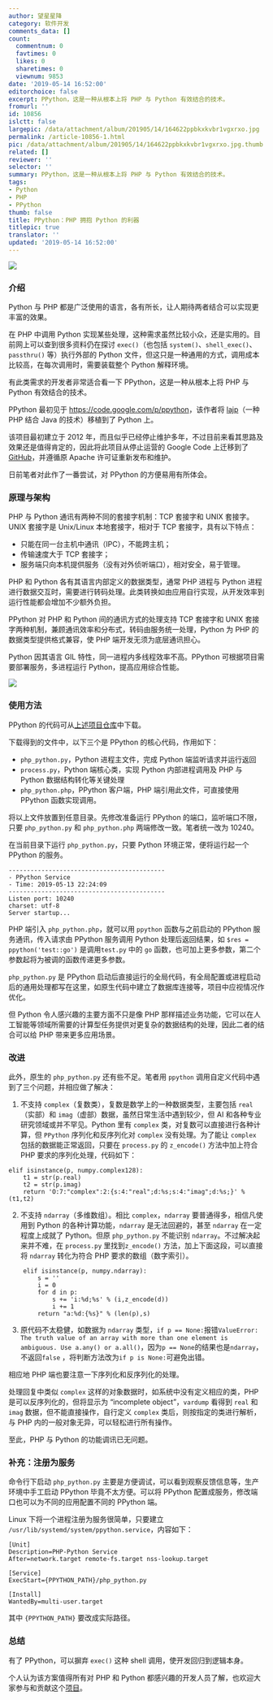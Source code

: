```yaml
---
author: 望星星降
category: 软件开发
comments_data: []
count:
  commentnum: 0
  favtimes: 0
  likes: 0
  sharetimes: 0
  viewnum: 9853
date: '2019-05-14 16:52:00'
editorchoice: false
excerpt: PPython，这是一种从根本上将 PHP 与 Python 有效结合的技术。
fromurl: ''
id: 10856
islctt: false
largepic: /data/attachment/album/201905/14/164622ppbkxkvbr1vgxrxo.jpg
permalink: /article-10856-1.html
pic: /data/attachment/album/201905/14/164622ppbkxkvbr1vgxrxo.jpg.thumb.jpg
related: []
reviewer: ''
selector: ''
summary: PPython，这是一种从根本上将 PHP 与 Python 有效结合的技术。
tags:
- Python
- PHP
- PPython
thumb: false
title: PPython：PHP 拥抱 Python 的利器
titlepic: true
translator: ''
updated: '2019-05-14 16:52:00'
---
```


![](/data/attachment/album/201905/14/164622ppbkxkvbr1vgxrxo.jpg)


### 介绍


Python 与 PHP 都是广泛使用的语言，各有所长，让人期待两者结合可以实现更丰富的效果。


在 PHP 中调用 Python 实现某些处理，这种需求虽然比较小众，还是实用的。目前网上可以查到很多资料仍在探讨 `exec()`（也包括 `system()`、`shell_exec()`、`passthru()` 等）执行外部的 Python 文件，但这只是一种通用的方式，调用成本比较高，在每次调用时，需要装载整个 Python 解释环境。


有此类需求的开发者非常适合看一下 PPython，这是一种从根本上将 PHP 与 Python 有效结合的技术。


PPython 最初见于 <https://code.google.com/p/ppython>，该作者将 [lajp](https://code.google.com/p/lajp)（一种 PHP 结合 Java 的技术）移植到了 Python 上。


该项目最初建立于 2012 年，而且似乎已经停止维护多年，不过目前来看其思路及效果还是值得肯定的，因此将此项目从停止运营的 Google Code 上迁移到了 [GitHub](https://www.github.com/maiwang79/ppython)，并遵循原 Apache 许可证重新发布和维护。


日前笔者对此作了一番尝试，对 PPython 的方便易用有所体会。


### 原理与架构


PHP 与 Python 通讯有两种不同的套接字机制：TCP 套接字和 UNIX 套接字。UNIX 套接字是 Unix/Linux 本地套接字，相对于 TCP 套接字，具有以下特点：


* 只能在同一台主机中通讯（IPC），不能跨主机；
* 传输速度大于 TCP 套接字；
* 服务端只向本机提供服务（没有对外侦听端口），相对安全，易于管理。


PHP 和 Python 各有其语言内部定义的数据类型，通常 PHP 进程与 Python 进程进行数据交互时，需要进行转码处理。此类转换如由应用自行实现，从开发效率到运行性能都会增加不少额外负担。


PPython 对 PHP 和 Python 间的通讯方式的处理支持 TCP 套接字和 UNIX 套接字两种机制，兼顾通讯效率和分布式，转码由服务统一处理，Python 为 PHP 的数据类型提供格式兼容，使 PHP 端开发无须为底层通讯担心。


Python 因其语言 GIL 特性，同一进程内多线程效率不高。PPython 可根据项目需要部署服务，多进程运行 Python，提高应用综合性能。


![](/data/attachment/album/201905/14/163259mlld9d4ysvl5bwyd.png)


### 使用方法


PPython 的代码可从[上述项目仓库](https://www.github.com/maiwang79/ppython)中下载。


下载得到的文件中，以下三个是 PPython 的核心代码，作用如下：


* `php_python.py`，Python 进程主文件，完成 Python 端监听请求并运行返回
* `process.py`，Python 端核心类，实现 Python 内部进程调用及 PHP 与 Python 数据结构转化等关键处理
* `php_python.php`，PPython 客户端，PHP 端引用此文件，可直接使用 PPython 函数实现调用。


将以上文件放置到任意目录。先修改准备运行 PPython 的端口，监听端口不限，只要 `php_python.py` 和 `php_python.php` 两端修改一致。笔者统一改为 10240。


在当前目录下运行 `php_python.py`，只要 Python 环境正常，便将运行起一个 PPython 的服务。



```
-------------------------------------------
- PPython Service
- Time: 2019-05-13 22:24:09
-------------------------------------------
Listen port: 10240
charset: utf-8
Server startup...
```

PHP 端引入 `php_python.php`，就可以用 `ppython` 函数与之前启动的 PPython 服务通讯，传入请求由 PPython 服务调用 Python 处理后返回结果，如 `$res = ppython('test::go')` 是调用`test.py` 中的 `go` 函数，也可加上更多参数，第二个参数起将为被调的函数传递更多参数。


`php_python.py` 是 PPython 启动后直接运行的全局代码，有全局配置或进程启动后的通用处理都写在这里，如原生代码中建立了数据库连接等，项目中应视情况作优化。


但 Python 令人感兴趣的主要方面不只是像 PHP 那样描述业务功能，它可以在人工智能等领域所需要的计算型任务提供对更复杂的数据结构的处理，因此二者的结合可以给 PHP 带来更多应用场景。


### 改进


此外，原生的 `php_python.py` 还有些不足。笔者用 `ppython` 调用自定义代码中遇到了三个问题，并相应做了解决：


1. 不支持 `complex`（复数类），复数是数学上的一种数据类型，主要包括 `real`（实部）和 `imag`（虚部）数据，虽然日常生活中遇到较少，但 AI 和各种专业研究领域或并不罕见。Python 里有 `complex` 类，对复数可以直接进行各种计算，但 `PPython` 序列化和反序列化对 `complex` 没有处理。为了能让 `complex` 包括的数据能正常返回，只要在 `process.py` 的 `z_encode()` 方法中加上符合 PHP 要求的序列化处理，代码如下：



```
elif isinstance(p, numpy.complex128):
    t1 = str(p.real)
    t2 = str(p.imag)
    return 'O:7:"complex":2:{s:4:"real";d:%s;s:4:"imag";d:%s;}' % (t1,t2)
```
2. 不支持 `ndarray`（多维数组）。相比 `complex`，`ndarray` 要普通得多，相信凡使用到 Python 的各种计算功能，`ndarray` 是无法回避的，甚至 `ndarray` 在一定程度上成就了 Python。但原 `php_python.py` 不能识别 `ndarray`。不过解决起来并不难，在 `process.py` 里找到`z_encode()` 方法，加上下面这段，可以直接将 `ndarray` 转化为符合 PHP 要求的数组（数字索引）。 



```
    elif isinstance(p, numpy.ndarray):
        s = ''
        i = 0
        for d in p:
            s += 'i:%d;%s' % (i,z_encode(d))
            i += 1
        return "a:%d:{%s}" % (len(p),s)
```
3. 原代码不太稳健，如数据为 `ndarray` 类型，`if p == None:`报错`ValueError: The truth value of an array with more than one element is ambiguous. Use a.any() or a.all()`，因为`p == None`的结果也是`ndarray`，不返回`false` ，将判断方法改为`if p is None:`可避免出错。


相应地 PHP 端也要注意一下序列化和反序列化的处理。


处理回复中类似 `complex` 这样的对象数据时，如系统中没有定义相应的类，PHP 是可以反序列化的，但将显示为 “incomplete object”，`vardump` 看得到 `real` 和 `imag` 数据，但不能直接操作，自行定义 `complex` 类后，则按指定的类进行解析，与 PHP 内的一般对象无异，可以轻松进行所有操作。


至此，PHP 与 Python 的功能调讯已无问题。


### 补充：注册为服务


命令行下启动 `php_python.py` 主要是方便调试，可以看到观察反馈信息等，生产环境中手工启动 PPython 毕竟不太方便。可以将 PPython 配置成服务，修改端口也可以为不同的应用配置不同的 PPython 端。


Linux 下将一个进程注册为服务很简单，只要建立 `/usr/lib/systemd/system/ppython.service`，内容如下：



```
[Unit]
Description=PHP-Python Service
After=network.target remote-fs.target nss-lookup.target
 
[Service]
ExecStart={PPYTHON_PATH}/php_python.py

[Install]
WantedBy=multi-user.target
```

其中 `{PPYTHON_PATH}` 要改成实际路径。


### 总结


有了 PPython，可以摒弃 `exec()` 这种 shell 调用，使开发回归到逻辑本身。


个人认为该方案值得所有对 PHP 和 Python 都感兴趣的开发人员了解，也欢迎大家参与和贡献这个[项目](https://www.github.com/maiwang79/ppython)。